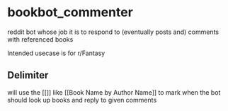 # bookbot_commenter
reddit bot whose job it is to respond to (eventually posts and) comments with referenced books

Intended usecase is for r/Fantasy

## Delimiter
will use the [[]] like [[Book Name by Author Name]] to mark when the bot should
look up books and reply to given comments
